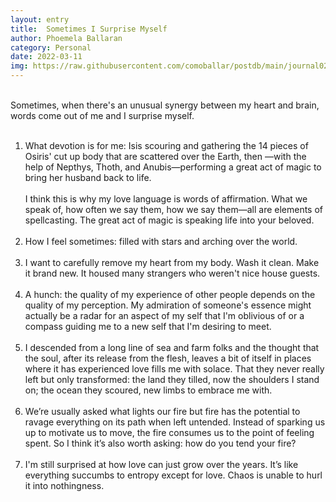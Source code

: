 ```yaml
---
layout: entry
title:  Sometimes I Surprise Myself
author: Phoemela Ballaran
category: Personal
date: 2022-03-11
img: https://raw.githubusercontent.com/comoballar/postdb/main/journal02/time.jpeg
---
```

<br>
Sometimes, when there's an unusual synergy between my heart and brain, words come out of me and I surprise myself.
<br><br>
<ol>
  <li>What devotion is for me: Isis scouring and gathering the 14 pieces of Osiris' cut up body that are scattered over the Earth, then —with the help of Nepthys, Thoth, and Anubis—performing a great act of magic to bring her husband back to life.
    <br><br>
    I think this is why my love language is words of affirmation. What we speak of, how often we say them, how we say them—all are elements of spellcasting. The great act of magic is speaking life into your beloved.</li>
  <br>
  <li>How I feel sometimes: filled with stars and arching over the world.</li>
  <br>
  <li>I want to carefully remove my heart from my body. Wash it clean. Make it brand new. It housed many strangers who weren't nice house guests.</li>
  <br>
  <li>A hunch: the quality of my experience of other people depends on the quality of my perception. My admiration of someone's essence might actually be a radar for an aspect of my self that I'm oblivious of or a compass guiding me to a new self that I'm desiring to meet.</li>
  <br>
  <li>I descended from a long line of sea and farm folks and the thought that the soul, after its release from the flesh, leaves a bit of itself in places where it has experienced love fills me with solace. That they never really left but only transformed: the land they tilled, now the shoulders I stand on; the ocean they scoured, new limbs to embrace me with.</li>
  <br>
  <li>We’re usually asked what lights our fire but fire has the potential to ravage everything on its path when left untended. Instead of sparking us up to motivate us to move, the fire consumes us to the point of feeling spent. So I think it’s also worth asking: how do you tend your fire?</li>
  <br>
  <li>I'm still surprised at how love can just grow over the years. It’s like everything succumbs to entropy except for love. Chaos is unable to hurl it into nothingness.</li>

